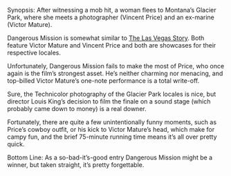 Synopsis: After witnessing a mob hit, a woman flees to Montana’s Glacier Park, where she meets a photographer (Vincent Price) and an ex-marine (Victor Mature).

Dangerous Mission is somewhat similar to <a href= "/browse/reviews/the-las-vegas-story-1952/">The Las Vegas Story</a>.  Both feature Victor Mature and Vincent Price and both are showcases for their respective locales.

Unfortunately, Dangerous Mission fails to make the most of Price, who once again is the film’s strongest asset. He’s neither charming nor menacing, and top-billed Victor Mature’s one-note performance is a total write-off.

Sure, the Technicolor photography of the Glacier Park locales is nice, but director Louis King’s decision to film the finale on a sound stage (which probably came down to money) is a real downer.

Fortunately, there are quite a few unintentionally funny moments, such as Price’s cowboy outfit, or his kick to Victor Mature’s head, which make for campy fun, and the brief 75-minute running time means it’s all over pretty quick.

Bottom Line: As a so-bad-it’s-good entry Dangerous Mission might be a winner, but taken straight, it’s pretty forgettable.
